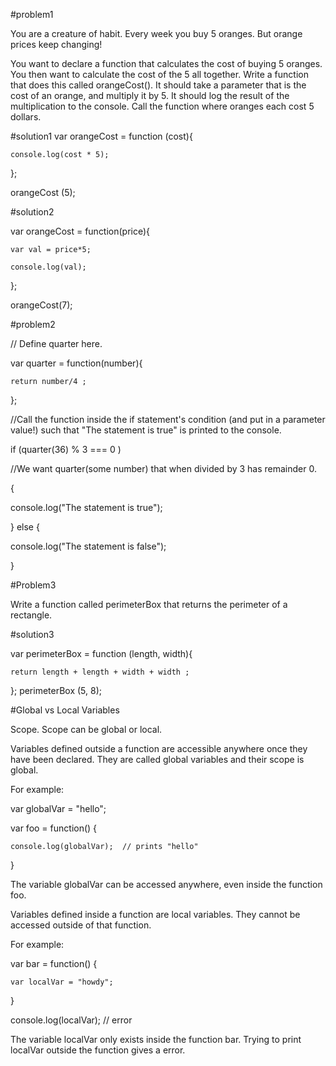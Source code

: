#problem1

You are a creature of habit. Every week you buy 5 oranges. But orange prices keep changing!

You want to declare a function that calculates the cost of buying 5 oranges.
You then want to calculate the cost of the 5 all together.
Write a function that does this called orangeCost().
It should take a parameter that is the cost of an orange, and multiply it by 5.
It should log the result of the multiplication to the console.
Call the function where oranges each cost 5 dollars.


#solution1
var orangeCost = function (cost){

    console.log(cost * 5);
};

orangeCost (5);

#solution2

var orangeCost = function(price){

    var val = price*5;
    
    console.log(val);
};

orangeCost(7);

#problem2

// Define quarter here.

var quarter = function(number){

    return number/4 ;
};


//Call the function inside the if statement's condition (and put in a parameter value!) such that "The statement is true" is printed to the console.

if (quarter(36) % 3 === 0 ) 

//We want quarter(some number) that when divided by 3 has remainder 0.

{

  console.log("The statement is true");
  
} else {

  console.log("The statement is false");
  
}

#Problem3

Write a function called perimeterBox that returns the perimeter of a rectangle.

#solution3

var perimeterBox = function (length, width){
    
    return length + length + width + width ;
    
};
perimeterBox (5, 8);

#Global vs Local Variables

Scope. Scope can be global or local.

Variables defined outside a function are accessible anywhere once they have been declared. They are called global variables and their scope is global.

For example:

var globalVar = "hello";

var foo = function() {

    console.log(globalVar);  // prints "hello"
}

The variable globalVar can be accessed anywhere, even inside the function foo.

Variables defined inside a function are local variables. They cannot be accessed outside of that function.

For example:

var bar = function() {

    var localVar = "howdy";
}

console.log(localVar);  // error

The variable localVar only exists inside the function bar. Trying to print localVar outside the function gives a error.
